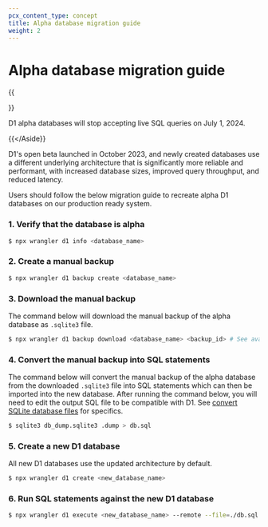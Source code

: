 ```yaml
---
pcx_content_type: concept
title: Alpha database migration guide
weight: 2
---
```


# Alpha database migration guide

{{<Aside type="warning">}}

D1 alpha databases will stop accepting live SQL queries on July 1, 2024.

{{</Aside}}

D1's open beta launched in October 2023, and newly created databases use a different underlying architecture that is significantly more reliable and performant, with increased database sizes, improved query throughput, and reduced latency.

Users should follow the below migration guide to recreate alpha D1 databases on our production ready system.

### 1. Verify that the database is alpha
```sh
$ npx wrangler d1 info <database_name>
```

### 2. Create a manual backup
```sh
$ npx wrangler d1 backup create <database_name>
```

### 3. Download the manual backup
The command below will download the manual backup of the alpha database as `.sqlite3` file.
```sh
$ npx wrangler d1 backup download <database_name> <backup_id> # See available backups with wrangler d1 backup list <database_name>
```

### 4. Convert the manual backup into SQL statements
The command below will convert the manual backup of the alpha database from the downloaded `.sqlite3` file into SQL statements which can then be imported into the new database. After running the command below, you will need to edit the output SQL file to be compatible with D1. See [convert SQLite database files](/d1/build-with-d1/import-data/#convert-sqlite-database-files) for specifics.
```sh
$ sqlite3 db_dump.sqlite3 .dump > db.sql
```

### 5. Create a new D1 database
All new D1 databases use the updated architecture by default.
```sh
$ npx wrangler d1 create <new_database_name>
```

### 6. Run SQL statements against the new D1 database
```sh
$ npx wrangler d1 execute <new_database_name> --remote --file=./db.sql
```
